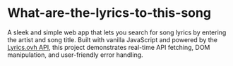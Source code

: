 # What-are-the-lyrics-to-this-song
A sleek and simple web app that lets you search for song lyrics by entering the artist and song title. Built with vanilla JavaScript and powered by the [Lyrics.ovh API](https://lyricsovh.docs.apiary.io/), this project demonstrates real-time API fetching, DOM manipulation, and user-friendly error handling.
